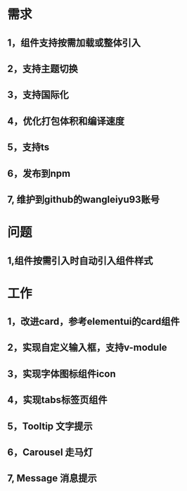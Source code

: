 # 需求
## 1，组件支持按需加载或整体引入
## 2，支持主题切换
## 3，支持国际化
## 4，优化打包体积和编译速度
## 5，支持ts
## 6，发布到npm
## 7, 维护到github的wangleiyu93账号


# 问题
## 1,组件按需引入时自动引入组件样式

# 工作
## 1，改进card，参考elementui的card组件
## 2，实现自定义输入框，支持v-module
## 3，实现字体图标组件icon
## 4，实现tabs标签页组件
## 5，Tooltip 文字提示
## 6，Carousel 走马灯
## 7, Message 消息提示